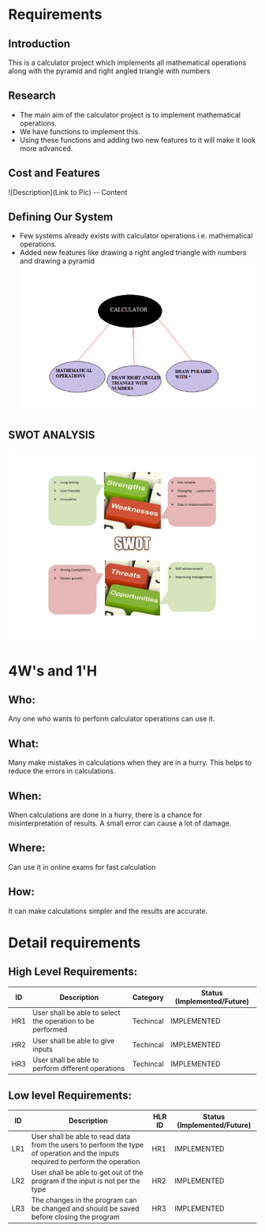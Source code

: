 # Requirements
## Introduction
 This is a calculator project which implements all mathematical operations along with the pyramid and right angled triangle with numbers

## Research
* The main aim of the calculator project is to implement mathematical operations.
* We have functions to implement this.
* Using these functions and adding two new features to it will make it look more advanced. 
## Cost and Features
![Description](Link to Pic)
-- Content 
## Defining Our System
   * Few systems already exists with calculator operations i.e. mathematical operations.
   * Added new features like drawing a right angled triangle with numbers and drawing a pyramid
   ![DEFINING SYSTEM](https://github.com/sivani1507/Mini-Project/blob/main/1_Requirements/SYSTEM.png)
## SWOT ANALYSIS
![SWOT ANALYSIS](https://github.com/sivani1507/Mini-Project/blob/main/1_Requirements/Swot.jpg)


# 4W&#39;s and 1&#39;H

## Who:

Any one who wants to perform calculator operations can use it.

## What:

Many make mistakes in calculations when they are in a hurry. This helps to reduce the errors in calculations.

## When:

When calculations are done in a hurry, there is a chance for misinterpretation of results. A small error can cause a lot of damage.

## Where:

Can use it in online exams for fast calculation

## How:

It can make calculations simpler and the results are accurate.

# Detail requirements
## High Level Requirements:
| ID | Description | Category| Status (Implemented/Future)|
| ----- | ----- | ------- | ---------|
| HR1 | User shall be able to select the operation to be performed | Techincal | IMPLEMENTED | 
| HR2 | User shall be able to give inputs | Techincal |  IMPLEMENTED  |
| HR3 | User shall be able to perform different operations | Techincal |  IMPLEMENTED  |

##  Low level Requirements:

|ID | Description | HLR ID | Status (Implemented/Future)|
| ----- | ----- | ------- | ---------|
| LR1 | User shall be able to read data from the users to perform the type of operation and the inputs required to perform the operation| HR1 |IMPLEMENTED|
| LR2 | User shall be able to get out of the program if the input is not per the type| HR2| IMPLEMENTED |
| LR3 | The changes in the program can be changed and should be saved before closing the program| HR3 | IMPLEMENTED  |

